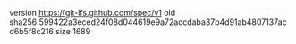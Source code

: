 version https://git-lfs.github.com/spec/v1
oid sha256:599422a3eced24f08d044619e9a72accdaba37b4d91ab4807137acd6b5f8c216
size 1689
